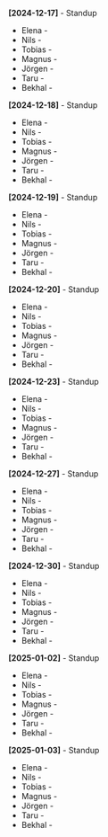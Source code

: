 **[2024-12-17]** - Standup
* Elena - 
* Nils -
* Tobias - 
* Magnus -
* Jörgen - 
* Taru -
* Bekhal -  


**[2024-12-18]** - Standup
* Elena - 
* Nils -
* Tobias - 
* Magnus -
* Jörgen - 
* Taru -
* Bekhal -  


**[2024-12-19]** - Standup
* Elena - 
* Nils -
* Tobias - 
* Magnus -
* Jörgen - 
* Taru -
* Bekhal -  


**[2024-12-20]** - Standup
* Elena - 
* Nils -
* Tobias - 
* Magnus -
* Jörgen - 
* Taru -
* Bekhal -  


**[2024-12-23]** - Standup
* Elena - 
* Nils -
* Tobias - 
* Magnus -
* Jörgen - 
* Taru -
* Bekhal -  

**[2024-12-27]** - Standup
* Elena - 
* Nils -
* Tobias - 
* Magnus -
* Jörgen - 
* Taru -
* Bekhal -  

**[2024-12-30]** - Standup
* Elena - 
* Nils -
* Tobias - 
* Magnus -
* Jörgen - 
* Taru -
* Bekhal -  

**[2025-01-02]** - Standup
* Elena - 
* Nils -
* Tobias - 
* Magnus -
* Jörgen - 
* Taru -
* Bekhal -  

**[2025-01-03]** - Standup
* Elena - 
* Nils -
* Tobias - 
* Magnus -
* Jörgen - 
* Taru -
* Bekhal -  
